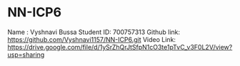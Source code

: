 # NN-ICP6
Name : Vyshnavi Bussa 
Student ID: 700757313 
Github link: https://github.com/Vyshnavi1157/NN-ICP6.git
Video Link: https://drive.google.com/file/d/1ySrZhQrJtSfpN1cO3te1pTvC_v3F0L2V/view?usp=sharing
